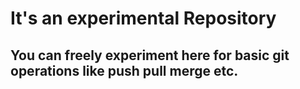 # It's an experimental Repository

## You can freely experiment here for basic git operations like push pull merge etc.
